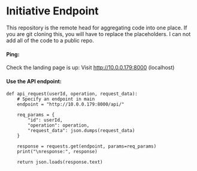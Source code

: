 # Initiative Endpoint  

This repository is the remote head for aggregating code into one place. If you are git cloning this, you will have to replace the placeholders. I can not add all of the code to a public repo.  

#### Ping:  
Check the landing page is up:
Visit http://10.0.0.179:8000 (localhost)  

#### Use the API endpoint:  
```
def api_request(userId, operation, request_data):
    # Specify an endpoint in main
    endpoint = "http://10.0.0.179:8000/api/"

    req_params = {
        "id": userId,
        "operation": operation,
        "request_data": json.dumps(request_data)
    }

    response = requests.get(endpoint, params=req_params)
    print("\nresponse:", response)
    
    return json.loads(response.text)
```
